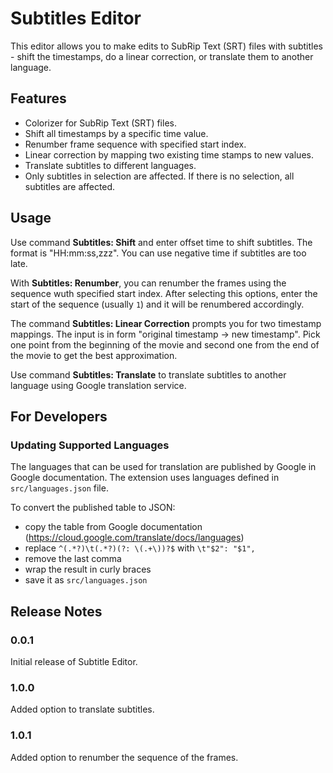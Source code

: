 # Subtitles Editor

This editor allows you to make edits to SubRip Text (SRT) files with subtitles - shift the timestamps, do a linear correction, or translate them to another language.

## Features

- Colorizer for SubRip Text (SRT) files.
- Shift all timestamps by a specific time value.
- Renumber frame sequence with specified start index.
- Linear correction by mapping two existing time stamps to new values.
- Translate subtitles to different languages.
- Only subtitles in selection are affected. If there is no selection, all subtitles are affected.

## Usage

Use command **Subtitles: Shift** and enter offset time to shift subtitles. The format is "HH:mm:ss,zzz". You can use negative time if subtitles are too late.

With **Subtitles: Renumber**, you can renumber the frames using the sequence wuth specified start index. After selecting this options, enter the start of the sequence (usually `1`) and it will be renumbered accordingly.

The command **Subtitles: Linear Correction** prompts you for two timestamp mappings. The input is in form "original timestamp -> new timestamp". Pick one point from the beginning of the movie and second one from the end of the movie to get the best approximation.

Use command **Subtitles: Translate** to translate subtitles to another language using Google translation service.

## For Developers

### Updating Supported Languages

The languages that can be used for translation are published by Google in Google documentation. The extension uses languages defined in `src/languages.json` file.

To convert the published table to JSON:

- copy the table from Google documentation (https://cloud.google.com/translate/docs/languages)
- replace `^(.*?)\t(.*?)(?: \(.+\))?$` with `\t"$2": "$1",`
- remove the last comma
- wrap the result in curly braces
- save it as `src/languages.json`

## Release Notes

### 0.0.1

Initial release of Subtitle Editor.

### 1.0.0

Added option to translate subtitles.

### 1.0.1

Added option to renumber the sequence of the frames.
